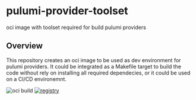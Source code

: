 # pulumi-provider-toolset

oci image with toolset required for build pulumi providers

## Overview

This repository creates an oci image to be used as dev environment for pulumi providers. It could be integrated as a Makefile target
to build the code without rely on installing all required dependecies, or it could be used on a CI/CD environemnt.

![oci build](https://github.com/adrianriobo/pulumi-provider-toolset/actions/workflows/build-oci.yaml/badge.svg)
[![registry](https://quay.io/repository/ariobolo/pulumi-provider-toolset/status "Container Repository on Quay")](https://quay.io/repository/ariobolo/pulumi-provider-toolset)
